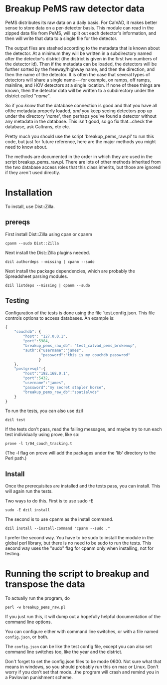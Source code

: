 # Breakup PeMS raw detector data

PeMS distributes its raw data on a daily basis.  For CalVAD, it makes better sense to store data on a per-detector basis.  This module can read in the zipped data file from PeMS, will split out each detector's information, and then will write that data to a single file for the detector.

The output files are stashed according to the metadata that is known about the detector.  At a minimum they will be written in a subdirectory named after the detector's district (the district is given in the first two numbers of the detector id).  Then if the metadata can be loaded, the detectors will be further sorted by the freeway/highway name, and then the direction, and then the name of the detector.  It is often the case that several types of detectors will share a single name---for example, on ramps, off ramps, mainline, and HOV detectors at a single location.  If none of these things are known, then the detector data will be written to a subdirectory under the district called "_name_".

So if you *know* that the database connection is good and that you have all ofthe metadata properly loaded, *and* you keep seeing detectors pop up under the directory '_name_', then perhaps you've found a detector without any metadata in the database.  This isn't good, so go fix that...check the database, ask Caltrans, etc etc.

Pretty much you should use the script 'breakup_pems_raw.pl' to run this code, but just for future reference, here are the major methods you might need to know about.

The methods are documented in the order in which they are used in the script breakup_pems_raw.pl.  There are lots of other methods inherited from the two database access roles that this class inherits, but those are ignored if they aren't used directly.


# Installation

To install, use Dist::Zilla.

## prereqs

First install Dist::Zilla using cpan or cpanm

```
cpanm --sudo Dist::Zilla
```

Next install the Dist::Zilla plugins needed.

```
dzil authordeps --missing | cpanm --sudo
```

Next install the package dependencies, which are probably the
Spreadsheet parsing modules.

```
dzil listdeps --missing | cpanm --sudo
```

## Testing

Configuration of the tests is done using the file `test.config.json.
This file controls options to access databases.  An example is:

```javascript
{
    "couchdb": {
        "host": "127.0.0.1",
        "port":5984,
        "breakup_pems_raw_db": "test_calvad_pems_brokenup",
        "auth":{"username":"james",
                "password":"this is my couchdb passwrod"
               }
    },
    "postgresql":{
        "host":"192.168.0.1",
        "port":5432,
        "username":"james",
        "password":"my secret stapler horse",
        "breakup_pems_raw_db":"spatialvds"
    }
}
```

To run the tests, you can also use dzil

```
dzil test
```

If the tests don't pass, read the failing messages, and maybe try to
run each test individually using prove, like so:

```
prove -l t/04_couch_tracking.t
```

(The -l flag on prove will add the packages under the 'lib' directory
to the Perl path.)

## Install

Once the prerequisites are installed and the tests pass, you can
install.  This will again run the tests.

Two ways to do this.  First is to use sudo -E

```
sudo -E dzil install
```

The second is to use cpanm as the install command.

```
dzil install --install-command "cpanm --sudo ."
```

I prefer the second way.  You have to be sudo to install the module
in the global perl library, but there is no need to be sudo to run the
tests.  This second way uses the "sudo" flag for cpanm only when
installing, not for testing.

# Running the script to breakup and transpose the data

To actually run the program, do

```
perl -w breakup_pems_raw.pl
```

If you just run this, it will dump out a hopefully helpful
documentation of the command line options.

You can configure either with command line switches, or with a file
named `config.json`, or both.

The `config.json` can be like the test config file, except you can
also set command line switches too, like the year and the district.

Don't forget to set the config.json files to be mode 0600.  Not sure
what that means in windows, so you should probably run this on mac or
Linux.  Don't worry if you don't set that mode...the program will
crash and remind you in a Pavlovian punishment scheme.
